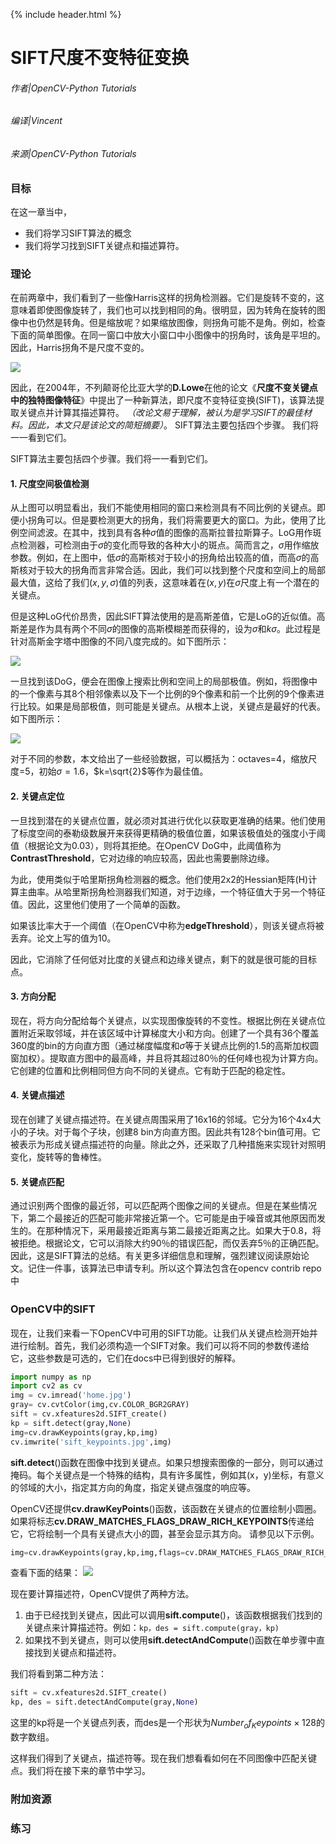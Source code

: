 {% include header.html %}

# SIFT尺度不变特征变换

###### 作者|OpenCV-Python Tutorials
###### 编译|Vincent
###### 来源|OpenCV-Python Tutorials 

### 目标

在这一章当中，
- 我们将学习SIFT算法的概念 
- 我们将学习找到SIFT关键点和描述算符。

### 理论

在前两章中，我们看到了一些像Harris这样的拐角检测器。它们是旋转不变的，这意味着即使图像旋转了，我们也可以找到相同的角。很明显，因为转角在旋转的图像中也仍然是转角。但是缩放呢？如果缩放图像，则拐角可能不是角。例如，检查下面的简单图像。在同一窗口中放大小窗口中小图像中的拐角时，该角是平坦的。因此，Harris拐角不是尺度不变的。

![](http://qiniu.aihubs.net/sift_scale_invariant.jpg)

因此，在2004年，不列颠哥伦比亚大学的**D.Lowe**在他的论文《**尺度不变关键点中的独特图像特征**》中提出了一种新算法，即尺度不变特征变换(SIFT)，该算法提取关键点并计算其描述算符。 *（改论文易于理解，被认为是学习SIFT的最佳材料。因此，本文只是该论文的简短摘要）*。 SIFT算法主要包括四个步骤。 我们将一一看到它们。

SIFT算法主要包括四个步骤。我们将一一看到它们。
 
#### 1. 尺度空间极值检测

从上图可以明显看出，我们不能使用相同的窗口来检测具有不同比例的关键点。即便小拐角可以。但是要检测更大的拐角，我们将需要更大的窗口。为此，使用了比例空间滤波。在其中，找到具有各种$σ$值的图像的高斯拉普拉斯算子。LoG用作斑点检测器，可检测由于$σ$的变化而导致的各种大小的斑点。简而言之，$σ$用作缩放参数。例如，在上图中，低$σ$的高斯核对于较小的拐角给出较高的值，而高$σ$的高斯核对于较大的拐角而言非常合适。因此，我们可以找到整个尺度和空间上的局部最大值，这给了我们$(x,y,σ)$值的列表，这意味着在$(x,y)$在$σ$尺度上有一个潜在的关键点。

但是这种LoG代价昂贵，因此SIFT算法使用的是高斯差值，它是LoG的近似值。高斯差是作为具有两个不同$σ$的图像的高斯模糊差而获得的，设为$σ$和$kσ$。此过程是针对高斯金字塔中图像的不同八度完成的。如下图所示：

![](http://qiniu.aihubs.net/sift_dog.jpg)

一旦找到该DoG，便会在图像上搜索比例和空间上的局部极值。例如，将图像中的一个像素与其8个相邻像素以及下一个比例的9个像素和前一个比例的9个像素进行比较。如果是局部极值，则可能是关键点。从根本上说，关键点是最好的代表。如下图所示：

![](http://qiniu.aihubs.net/sift_local_extrema.jpg)

对于不同的参数，本文给出了一些经验数据，可以概括为：octaves=4，缩放尺度=5，初始$σ=1.6$，$k=\sqrt{2}$等作为最佳值。

#### 2. 关键点定位

一旦找到潜在的关键点位置，就必须对其进行优化以获取更准确的结果。他们使用了标度空间的泰勒级数展开来获得更精确的极值位置，如果该极值处的强度小于阈值（根据论文为0.03），则将其拒绝。在OpenCV DoG中，此阈值称为**ContrastThreshold**，它对边缘的响应较高，因此也需要删除边缘。

为此，使用类似于哈里斯拐角检测器的概念。他们使用2x2的Hessian矩阵(H)计算主曲率。从哈里斯拐角检测器我们知道，对于边缘，一个特征值大于另一个特征值。因此，这里他们使用了一个简单的函数。

如果该比率大于一个阈值（在OpenCV中称为**edgeThreshold**），则该关键点将被丢弃。论文上写的值为10。

因此，它消除了任何低对比度的关键点和边缘关键点，剩下的就是很可能的目标点。

#### 3. 方向分配

现在，将方向分配给每个关键点，以实现图像旋转的不变性。根据比例在关键点位置附近采取邻域，并在该区域中计算梯度大小和方向。创建了一个具有36个覆盖360度的bin的方向直方图（通过梯度幅度和$σ$等于关键点比例的1.5的高斯加权圆窗加权）。提取直方图中的最高峰，并且将其超过80％的任何峰也视为计算方向。它创建的位置和比例相同但方向不同的关键点。它有助于匹配的稳定性。

#### 4. 关键点描述

现在创建了关键点描述符。在关键点周围采用了16x16的邻域。它分为16个4x4大小的子块。对于每个子块，创建8 bin方向直方图。因此共有128个bin值可用。它被表示为形成关键点描述符的向量。除此之外，还采取了几种措施来实现针对照明变化，旋转等的鲁棒性。

#### 5. 关键点匹配

通过识别两个图像的最近邻，可以匹配两个图像之间的关键点。但是在某些情况下，第二个最接近的匹配可能非常接近第一个。它可能是由于噪音或其他原因而发生的。在那种情况下，采用最接近距离与第二最接近距离之比。如果大于0.8，将被拒绝。根据论文，它可以消除大约90％的错误匹配，而仅丢弃5％的正确匹配。
因此，这是SIFT算法的总结。有关更多详细信息和理解，强烈建议阅读原始论文。记住一件事，该算法已申请专利。所以这个算法包含在opencv contrib repo中 

### OpenCV中的SIFT

现在，让我们来看一下OpenCV中可用的SIFT功能。让我们从关键点检测开始并进行绘制。首先，我们必须构造一个SIFT对象。我们可以将不同的参数传递给它，这些参数是可选的，它们在docs中已得到很好的解释。

```python
import numpy as np
import cv2 as cv
img = cv.imread('home.jpg')
gray= cv.cvtColor(img,cv.COLOR_BGR2GRAY)
sift = cv.xfeatures2d.SIFT_create()
kp = sift.detect(gray,None)
img=cv.drawKeypoints(gray,kp,img)
cv.imwrite('sift_keypoints.jpg',img)
```

**sift.detect**()函数在图像中找到关键点。如果只想搜索图像的一部分，则可以通过掩码。每个关键点是一个特殊的结构，具有许多属性，例如其(x，y)坐标，有意义的邻域的大小，指定其方向的角度，指定关键点强度的响应等。

OpenCV还提供**cv.drawKeyPoints**()函数，该函数在关键点的位置绘制小圆圈。
如果将标志**cv.DRAW_MATCHES_FLAGS_DRAW_RICH_KEYPOINTS**传递给它，它将绘制一个具有关键点大小的圆，甚至会显示其方向。
请参见以下示例。

```python
img=cv.drawKeypoints(gray,kp,img,flags=cv.DRAW_MATCHES_FLAGS_DRAW_RICH_KEYPOINTS) cv.imwrite('sift_keypoints.jpg',img)
```

查看下面的结果：
![](http://qiniu.aihubs.net/sift_keypoints.jpg)

现在要计算描述符，OpenCV提供了两种方法。
1. 由于已经找到关键点，因此可以调用**sift.compute**()，该函数根据我们找到的关键点来计算描述符。例如：`kp，des = sift.compute(gray，kp)`
2. 如果找不到关键点，则可以使用**sift.detectAndCompute**()函数在单步骤中直接找到关键点和描述符。

我们将看到第二种方法：

```python
sift = cv.xfeatures2d.SIFT_create() 
kp, des = sift.detectAndCompute(gray,None)
```

这里的kp将是一个关键点列表，而des是一个形状为$Number_of_Keypoints×128$的数字数组。 

这样我们得到了关键点，描述符等。现在我们想看看如何在不同图像中匹配关键点。我们将在接下来的章节中学习。

### 附加资源

### 练习
